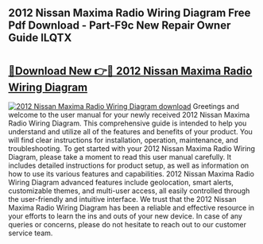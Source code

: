 ## 2012 Nissan Maxima Radio Wiring Diagram Free Pdf Download - Part-F9c New Repair Owner Guide lLQTX

# <h2><a href="http://dfl0ac.blite.top/?on=2012+Nissan+Maxima+Radio+Wiring+Diagram">🔗Download New 👉🔴 2012 Nissan Maxima Radio Wiring Diagram</a></h2>

[![2012 Nissan Maxima Radio Wiring Diagram download](https://i.imgur.com/lujVjoI.png)](http://dfl0ac.blite.top/?on=2012+Nissan+Maxima+Radio+Wiring+Diagram)
Greetings and welcome to the user manual for your newly received 2012 Nissan Maxima Radio Wiring Diagram. This comprehensive guide is intended to help you understand and utilize all of the features and benefits of your product. You will find clear instructions for installation, operation, maintenance, and troubleshooting. To get started with your 2012 Nissan Maxima Radio Wiring Diagram, please take a moment to read this user manual carefully. It includes detailed instructions for product setup, as well as information on how to use its various features and capabilities. 2012 Nissan Maxima Radio Wiring Diagram advanced features include geolocation, smart alerts, customizable themes, and multi-user access, all easily controlled through the user-friendly and intuitive interface. We trust that the 2012 Nissan Maxima Radio Wiring Diagram has been a reliable and effective resource in your efforts to learn the ins and outs of your new device. In case of any queries or concerns, please do not hesitate to reach out to our customer service team.
